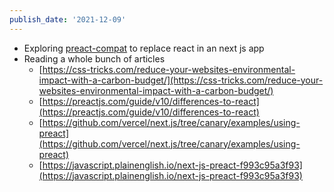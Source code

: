 ```yaml
---
publish_date: '2021-12-09'
---
```

- Exploring [preact-compat](https://github.com/preactjs/preact-compat) to replace react in an next js app
- Reading a whole bunch of articles
	-   [](https://css-tricks.com/reduce-your-websites-environmental-impact-with-a-carbon-budget/)[https://css-tricks.com/reduce-your-websites-environmental-impact-with-a-carbon-budget/](https://css-tricks.com/reduce-your-websites-environmental-impact-with-a-carbon-budget/)
	-   [](https://preactjs.com/guide/v10/differences-to-react)[https://preactjs.com/guide/v10/differences-to-react](https://preactjs.com/guide/v10/differences-to-react)
	-   [](https://github.com/vercel/next.js/tree/canary/examples/using-preact)[https://github.com/vercel/next.js/tree/canary/examples/using-preact](https://github.com/vercel/next.js/tree/canary/examples/using-preact)
	-   [](https://javascript.plainenglish.io/next-js-preact-f993c95a3f93)[https://javascript.plainenglish.io/next-js-preact-f993c95a3f93](https://javascript.plainenglish.io/next-js-preact-f993c95a3f93)
